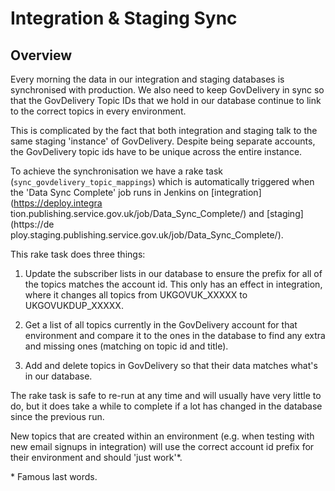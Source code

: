 # Integration & Staging Sync

## Overview

Every morning the data in our integration and staging databases is synchronised
with production. We also need to keep GovDelivery in sync so that the
GovDelivery Topic IDs that we hold in our database continue to link to the
correct topics in every environment.

This is complicated by the fact that both integration and staging talk to the
same staging 'instance' of GovDelivery. Despite being separate accounts, the
GovDelivery topic ids have to be unique across the entire instance.

To achieve the synchronisation we have a rake task
(`sync_govdelivery_topic_mappings`) which is automatically triggered when the
'Data Sync Complete' job runs in Jenkins on [integration](https://deploy.integra
tion.publishing.service.gov.uk/job/Data_Sync_Complete/) and [staging](https://de
ploy.staging.publishing.service.gov.uk/job/Data_Sync_Complete/).

This rake task does three things:

1) Update the subscriber lists in our database to ensure the prefix for all of
the topics matches the account id. This only has an effect in integration, where
it changes all topics from UKGOVUK_XXXXX to UKGOVUKDUP_XXXXX.

2) Get a list of all topics currently in the GovDelivery account for that
environment and compare it to the ones in the database to find any extra and
missing ones (matching on topic id and title).

3) Add and delete topics in GovDelivery so that their data matches what's in our
database.

The rake task is safe to re-run at any time and will usually have very little to
do, but it does take a while to complete if a lot has changed in the database
since the previous run.

New topics that are created within an environment (e.g. when testing with new
email signups in integration) will use the correct account id prefix for their
environment and should 'just work'*.

\* Famous last words.
